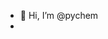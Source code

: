 - 👋 Hi, I’m @pychem
-
<!---
pychem/pychem is a ✨ special ✨ repository because its `README.md` (this file) appears on your GitHub profile.
You can click the Preview link to take a look at your changes.
--->
